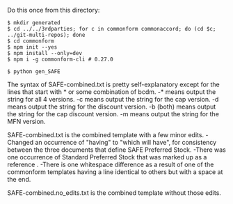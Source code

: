Do this once from this directory:
```
$ mkdir generated
$ cd ../../3rdparties; for c in commonform commonaccord; do (cd $c; ../git-multi-repos); done
$ cd commonform
$ npm init --yes
$ npm install --only=dev
$ npm i -g commonform-cli # 0.27.0
```

```
$ python gen_SAFE
```

The syntax of SAFE-combined.txt is pretty self-explanatory except for the lines that start with * or some combination of bcdm. 
-* means output the string for all 4 versions.
-c means output the string for the cap version.
-d means output the string for the discount version.
-b (both) means output the string for the cap discount version.
-m means output the string for the MFN version.

SAFE-combined.txt is the combined template with a few minor edits.
-Changed an occurrence of "having" to "which will have", for consistency between the three documents that define SAFE Preferred Stock.
-There was one occurrence of Standard Preferred Stock that was marked up as a reference <Standard Preferred Stock>.
-There is one whitespace difference as a result of one of the commonform templates having a line identical to others but with a space at the end.

SAFE-combined.no_edits.txt is the combined template without those edits.